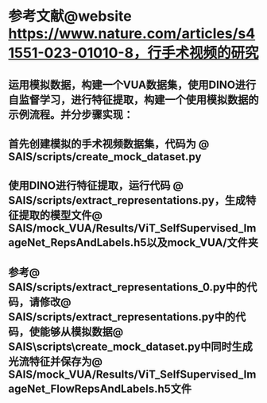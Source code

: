 # 参考文献@website https://www.nature.com/articles/s41551-023-01010-8，行手术视频的研究
## 运用模拟数据，构建一个VUA数据集，使用DINO进行自监督学习，进行特征提取，构建一个使用模拟数据的示例流程。并分步骤实现：
## 首先创建模拟的手术视频数据集，代码为 @ SAIS/scripts/create_mock_dataset.py

## 使用DINO进行特征提取，运行代码 @ SAIS/scripts/extract_representations.py，生成特征提取的模型文件@ SAIS/mock_VUA/Results/ViT_SelfSupervised_ImageNet_RepsAndLabels.h5以及mock_VUA/文件夹

## 参考@ SAIS/scripts/extract_representations_0.py中的代码，请修改@ SAIS/scripts/extract_representations.py中的代码，使能够从模拟数据@ SAIS\scripts\create_mock_dataset.py中同时生成光流特征并保存为@ SAIS/mock_VUA/Results/ViT_SelfSupervised_ImageNet_FlowRepsAndLabels.h5文件


